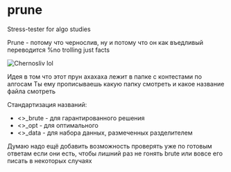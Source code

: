 # prune
Stress-tester for algo studies

Prune - потому что чернослив, ну и потому что он как въедливый переводится
%no trolling just facts

![Chernosliv lol](https://resizer.mail.ru/p/6cc532de-30e1-53d6-b8ab-98716b47f07e/AAAcwE8vnrkJJDkvwWNhDBas77vEzSbsOHNOXhu8K--Cz_y5ZV-9VnLRcorzGiE2NyYc8bw8Bhl6Rc6zf3KJjY4lbhM.jpg "Chernosliv lol")

Идея в том что этот прун ахахаха лежит в папке с контестами по алгосам
Ты ему прописываешь какую папку смотреть и какое название файла смотреть

Стандартизация названий:
* <>_brute - для гарантированного решения
* <>_opt - для оптимального
* <>_data - для набора данных, размеченных разделителем

Думаю надо ещё добавить возможность проверять уже по готовым ответам если они есть, чтобы лишний раз не гонять brute или вовсе его писать в некоторых случаях
